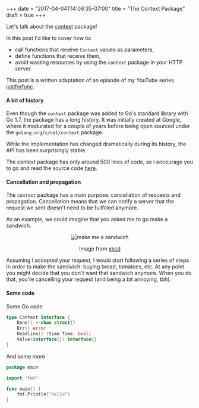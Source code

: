 +++
date = "2017-04-04T14:06:35-07:00"
title = "The Context Package"
draft = true
+++

<script src="//cdnjs.cloudflare.com/ajax/libs/highlight.js/9.4.0/languages/go.min.js"></script>

Let's talk about the [context](https://golang.org/pkg/context) package!

In this post I'd like to cover how to:

- call functions that receive `Context` values as parameters,
- define functions that receive them,
- avoid wasting resources by using the `context` package in your HTTP server.

This post is a written adaptation of an episode of my YouTube series [justforfunc](https://www.youtube.com/watch?v=LSzR0VEraWw).

#### A bit of history

Even though the `context` package was added to Go's standard library with Go 1.7, the package has a long history.
It was initially created at Google, where it madurated for a couple of years before being open sourced under
the `golang.org/x/net/context` package.

While the implementation has changed dramatically during its history, the API has been surprisingly stable.

The context package has only around 500 lines of code, so I encourage you to go and read the source code
[here](https://golang.org/src/context/context.go).

#### Cancellation and propagation

The `context` package has a main purpose: cancellation of requests and propagation. Cancellation means that we can notify a server
that the request we sent doesn't need to be fullfilled anymore.

As an example, we could imagine that you asked me to go make a sandwich.

<div style="text-align:center">
<img src="https://imgs.xkcd.com/comics/sandwich.png" alt="make me a sandwich">
<p>Image from <a href="https://xkcd.com/149/">xkcd</a></p>
</div>

Assuming I accepted your request, I would start following a series of steps in order to make the sandwich: buying bread, tomatoes, etc.
At any point you might decide that you don't want that sandwich anymore. When you do that, you're cancelling your request (and being
a bit annoying, tbh).

#### Some code

Some Go code

```go
type Context interface {
	Done() <-chan struct{}
	Err() error
	Deadline() (time.Time, bool)
	Value(interface{}) interface{}
}
```

And some more

[embedmd]:# (main.go)
```go
package main

import "fmt"

func main() {
	fmt.Println("hello")
}
```
